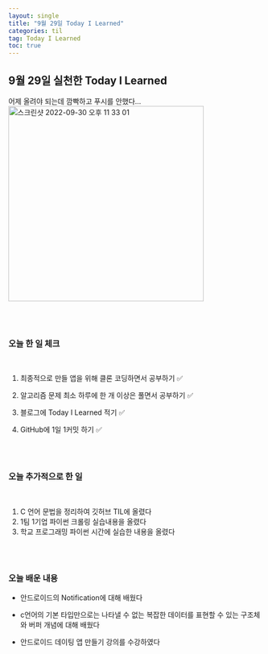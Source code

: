 ```yaml
---
layout: single
title: "9월 29일 Today I Learned"
categories: til
tag: Today I Learned
toc: true
---
```


## 9월 29일 실천한 Today I Learned

어제 올려야 되는데 깜빡하고 푸시를 안했다...
<img width="388" alt="스크린샷 2022-09-30 오후 11 33 01" src="https://user-images.githubusercontent.com/102157871/193293271-90fa0eea-828e-412c-8df8-8eb51c92742b.png">


<br><br>

### 오늘 한 일 체크
<br>

1. 최종적으로 만들 앱을 위해 클론 코딩하면서 공부하기 ✅

2. 알고리즘 문제 최소 하루에 한 개 이상은 풀면서 공부하기 ✅

3. 블로그에 Today I Learned 적기 ✅

4. GitHub에 1일 1커밋 하기 ✅

<br><br>

### 오늘 추가적으로 한 일
<br>

1. C 언어 문법을 정리하여 깃허브 TIL에 올렸다
1. 1팀 1기업 파이썬 크롤링 실습내용을 올렸다
1. 학교 프로그래밍 파이썬 시간에 실습한 내용을 올렸다


<br><br>

### 오늘 배운 내용

* 안드로이드의 Notification에 대해 배웠다

* c언어의 기본 타입만으로는 나타낼 수 없는 복잡한 데이터를 표현할 수 있는 구조체와 버퍼 개념에 대해 배웠다

* 안드로이드 데이팅 앱 만들기 강의를 수강하였다









